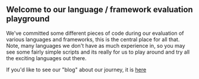 ## Welcome to our language / framework evaluation playground

We've committed some different pieces of code during our evaluation of various languages and frameworks, this is the central place for all that.  Note, many languages we don't have as much experience in, so you may see some fairly simple scripts and its really for us to play around and try all the exciting languages out there.

If you'd like to see our "blog" about our journey, it is [here](https://medium.com/@brighterlink)
